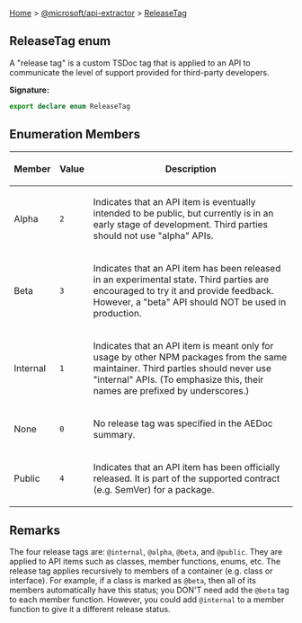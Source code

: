 [Home](./index) &gt; [@microsoft/api-extractor](./api-extractor.md) &gt; [ReleaseTag](./api-extractor.releasetag.md)

## ReleaseTag enum

A "release tag" is a custom TSDoc tag that is applied to an API to communicate the level of support provided for third-party developers.

<b>Signature:</b>

```typescript
export declare enum ReleaseTag 
```

## Enumeration Members

|  <p>Member</p> | <p>Value</p> | <p>Description</p> |
|  --- | --- | --- |
|  <p>Alpha</p> | <p>`2`</p> | <p>Indicates that an API item is eventually intended to be public, but currently is in an early stage of development. Third parties should not use "alpha" APIs.</p> |
|  <p>Beta</p> | <p>`3`</p> | <p>Indicates that an API item has been released in an experimental state. Third parties are encouraged to try it and provide feedback. However, a "beta" API should NOT be used in production.</p> |
|  <p>Internal</p> | <p>`1`</p> | <p>Indicates that an API item is meant only for usage by other NPM packages from the same maintainer. Third parties should never use "internal" APIs. (To emphasize this, their names are prefixed by underscores.)</p> |
|  <p>None</p> | <p>`0`</p> | <p>No release tag was specified in the AEDoc summary.</p> |
|  <p>Public</p> | <p>`4`</p> | <p>Indicates that an API item has been officially released. It is part of the supported contract (e.g. SemVer) for a package.</p> |

## Remarks

The four release tags are: `@internal`<!-- -->, `@alpha`<!-- -->, `@beta`<!-- -->, and `@public`<!-- -->. They are applied to API items such as classes, member functions, enums, etc. The release tag applies recursively to members of a container (e.g. class or interface). For example, if a class is marked as `@beta`<!-- -->, then all of its members automatically have this status; you DON'T need add the `@beta` tag to each member function. However, you could add `@internal` to a member function to give it a different release status.

